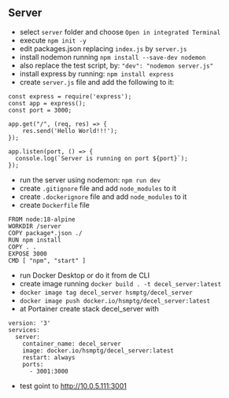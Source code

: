## Server
- select ```server``` folder and choose ```Open in integrated Terminal```
- execute ```npm init -y```
- edit packages.json replacing ```index.js``` by ```server.js```
- install nodemon running ```npm install --save-dev nodemon```
- also replace the test script, by: ```"dev": "nodemon server.js"```
- install express by running: ```npm install express```
- create ```server.js``` file and add the following to it:
```
const express = require('express');
const app = express();
const port = 3000;

app.get("/", (req, res) => {
	res.send('Hello World!!!');
});

app.listen(port, () => {
  console.log(`Server is running on port ${port}`);
});
```
- run the server using nodemon: ```npm run dev```
- create ```.gitignore``` file and add ```node_modules``` to it
- create ```.dockerignore``` file and add ```node_modules``` to it
- create ```Dockerfile``` file
```
FROM node:18-alpine
WORKDIR /server
COPY package*.json ./
RUN npm install
COPY . .
EXPOSE 3000
CMD [ "npm", "start" ]
```
- run Docker Desktop or do it from de CLI
- create image running ```docker build . -t decel_server:latest```
- ```docker image tag decel_server hsmptg/decel_server```
- ```docker image push docker.io/hsmptg/decel_server:latest```
- at Portainer create stack decel_server with
```
version: '3'
services:
  server:
    container_name: decel_server
    image: docker.io/hsmptg/decel_server:latest
    restart: always
    ports:
      - 3001:3000
```
- test goint to http://10.0.5.111:3001
